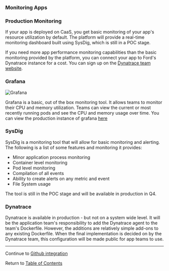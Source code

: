 ### Monitoring Apps

### Production Monitoring 

If your app is deployed on CaaS, you get basic monitoring of your app's resource utilization by default. The platform will provide a real-time monitoring dashboard built using SysDig, which is still in a POC stage. 

If you need more app performance monitoring capabilities than the basic monitoring provided by the platform, you can connect your app to Ford's Dynatrace instance for a cost. You can sign up on the [Dynatrace team website](https://it1.spt.ford.com/sites/L1POE/Public/SitePages/Dynatrace.aspx).

### Grafana

![Grafana](https://github.ford.com/DevEnablement/caas-workshop/blob/master/images/monitoring.png)

Grafana is a basic, out of the box monitoring tool. It allows teams to monitor their CPU and memory utilization. Teams can view the current or most recently running pods and see the CPU and memory usage over time. You can view the production instance of grafana [here](https://monitoring.app.caas.ford.com/)

### SysDig

SysDig is a monitoring tool that will allow for basic monitoring and alerting. The following is a list of some features and monitoring it provides: 

- Minor application process monitoring 
- Container level monitoring 
- Pod level monitoring 
- Compilation of all events 
- Ability to create alerts on any metric and event 
- File System usage

The tool is still in the POC stage and will be available in production in Q4. 

### Dynatrace

Dynatrace is available in production - but not on a system wide level. It will be the application team's responsibility to add the Dynatrace agent to the team's Dockerfile. However, the additions are relatively simple add-ons to any existing Dockerfile. When the final implementation is decided on by the Dynatrace team, this configuration will be made public for app teams to use. 

<!--
> NOTE: This implementation is subject to change 

#### Dockerfile Changes

Open Dockerfile-2 located in `springboot/image` for your own reference. We will review the additions that you can simply add to your Dockerfiles to include a Dyntrace agent in your containers. 

```Dockerfile
FROM registry.redhat.io/rhscl/python-27-rhel7 AS builder
ARG DT_API_URL="https://wwwqa.dynatrace.ford.com/e/114d327e-ea9d-46cc-92d3-3967eaedacde/api/"
ARG DT_API_TOKEN="YOUR_TOKEN_HERE"
ARG DT_ONEAGENT_OPTIONS="flavor=default&include=java"
ENV DT_HOME="/opt/dynatrace/oneagent"
USER root
RUN mkdir -p "$DT_HOME" && \
    wget --no-check-certificate -O "$DT_HOME/oneagent.zip" "$DT_API_URL/v1/deployment/installer/agent/unix/paas/latest?Api-Token=$DT_API_TOKEN&$DT_ONEAGENT_OPTIONS" && \
    unzip -d "$DT_HOME" "$DT_HOME/oneagent.zip" && \
    rm "$DT_HOME/oneagent.zip"
```

The first part of the Dockerfile sets arguments and environment variables for the Dynatrace URL, token, options, and home directory. The `RUN` step uses all these variables to make a directory in which to play the Dynatrace agent and unzip it. 

The rest of the Dockerfile is the Dockerfile is nearly the same as our previous Dockerfile, with another `FROM` statement. This is known as a [multi-stage build](https://docs.docker.com/develop/develop-images/multistage-build/). Each `FROM` statement can use a different base. Below is the rest of the Dockerfile. 

```Dockerfile
FROM registry.redhat.io/redhat-openjdk-18/openjdk18-openshift
EXPOSE 8080
COPY --from=builder /opt/dynatrace/oneagent /opt/dynatrace/oneagent #<--New Line
RUN sh /opt/dynatrace/oneagent/dynatrace-agent64.sh                 #<--New Line
ARG JAR_FILE=../build/libs/devenablement-service-helloworld.jar     
ADD ${JAR_FILE} devenablement-service-helloworld.jar
USER root                                                           #<--New Line
ENTRYPOINT ["java","-Djava.security.egd=file:/dev/./urandom","-jar","devenablement-service-helloworld.jar"]
```

In the second stage of our multi-stage build, we have most of the same Dockerfile as we did previously. There are 3 changes to include Dynatrace. 

These additions to your Dockerfile will enable your pods to send data to Dynatrace. 
-->
---

Continue to [Github integration](./19-contint.md)

Return to [Table of Contents](../README.md#agenda)
